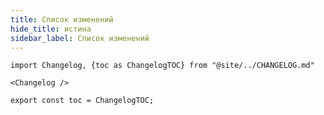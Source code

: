 ```yaml
---
title: Список изменений
hide_title: истина
sidebar_label: Список изменений
---
```


```mdx-code-block
import Changelog, {toc as ChangelogTOC} from "@site/../CHANGELOG.md"

<Changelog />

export const toc = ChangelogTOC;
```
